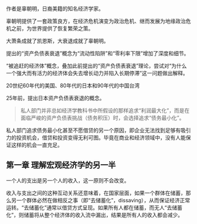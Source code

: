 作者是辜朝明，日裔美籍的知名经济学家。

辜朝明提供了一套政策良方，在经济危机演变为政治危机、继而发展为地缘政治危机之前，为世界提供了恢复繁荣之策。

大萧条成就了凯恩斯，大衰退成就了辜朝明。

提出的“资产负债表衰退”概念为“流动性陷阱”和“零利率下限”增加了深度和细节。

“被追赶的经济体”概念，叠加此前提出的“资产负债表衰退”理论，尝试对“为什么一个强大而有活力的经济体会失去增长动力并陷入长期停滞”这一问题做出解释。

20世纪60年代的美国、80年代的日本和90年代的中国台湾

25年前，提出日本资产负债表衰退的概念。

> 私人部门并非总如经济学教科书中所假设的那样追求“利润最大化”，而是在面临严峻的资产负债表挑战（债务积压）时，会选择追求“债务最小化”。

私人部门追求债务最小化甚至不愿借贷的另一个原因，即企业无法找到足够有吸引力的投资机会，借贷和投资变得无利可图。毕竟在商业和经济领域中，没有人能保证这样的机会一直充足。

## 第一章 理解宏观经济学的另一半

一个人的支出是另一个人的收入，这一原则不会改变。

收入与支出之间的这种互动关系还意味着，在国家层面，如果一个群体在储蓄，那么另一个群体必然在做相反之事（即“去储蓄化”，dissaving），从而保证经济正常运转。“去储蓄化”通常以借贷方式呈现。如果所有人都在储蓄，而无人“去储蓄化”，则储蓄将从整个经济体的收入流中漏出，结果是所有人的收入都会减少。



